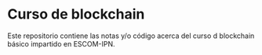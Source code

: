 # Curso de blockchain

Este repositorio contiene las notas y/o código acerca del curso d blockchain básico impartido en ESCOM-IPN.